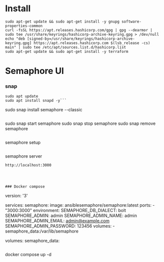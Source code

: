 # Install
```
sudo apt-get update && sudo apt-get install -y gnupg software-properties-common
curl -fsSL https://apt.releases.hashicorp.com/gpg | gpg --dearmor | sudo tee /usr/share/keyrings/hashicorp-archive-keyring.gpg > /dev/null
echo "deb [signed-by=/usr/share/keyrings/hashicorp-archive-keyring.gpg] https://apt.releases.hashicorp.com $(lsb_release -cs) main" | sudo tee /etc/apt/sources.list.d/hashicorp.list
sudo apt-get update && sudo apt-get install -y terraform
```

# Semaphore UI

### snap 
```
sudo apt update
sudo apt install snapd -y```
```
sudo snap install semaphore --classic
```
```
sudo snap start semaphore
sudo snap stop semaphore
sudo snap remove semaphore
```

```
semaphore setup
```
```
semaphore server
```
http://localhost:3000




### Docker compose 
```
version: '3'

services:
  semaphore:
    image: ansiblesemaphore/semaphore:latest
    ports:
      - "3000:3000"
    environment:
      SEMAPHORE_DB_DIALECT: bolt
      SEMAPHORE_ADMIN: admin
      SEMAPHORE_ADMIN_NAME: admin
      SEMAPHORE_ADMIN_EMAIL: admin@example.com
      SEMAPHORE_ADMIN_PASSWORD: 123456
    volumes:
      - semaphore_data:/var/lib/semaphore

volumes:
  semaphore_data:
```
```
docker compose up -d
```
